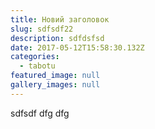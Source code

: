 ```yaml
---
title: Новий заголовок
slug: sdfsdf22
description: sdfdsfsd
date: 2017-05-12T15:58:30.132Z
categories:
  - tabotu
featured_image: null
gallery_images: null
---
```

sdfsdf
dfg
dfg
